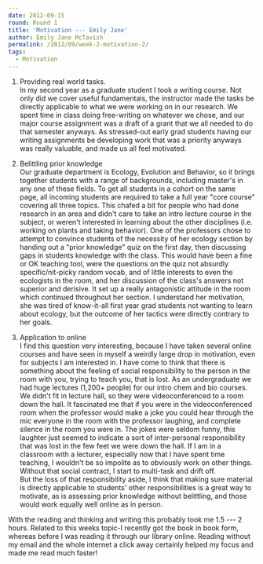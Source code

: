```yaml
---
date: 2012-09-15
round: Round 1
title: 'Motivation --- Emily Jane'
author: Emily Jane McTavish
permalink: /2012/09/week-2-motivation-2/
tags:
  - Motivation
---
```

1. Providing real world tasks.  
In my second year as a graduate student I took a writing course. Not only did we cover useful fundamentals, the instructor made the tasks be directly applicable to what we were working on in our research. We spent time in class doing free-writing on whatever we chose, and our major course assignment was a draft of a grant that we all needed to do that semester anyways. As stressed-out early grad students having our writing assignments be developing work that was a priority anyways was really valuable, and made us all feel motivated.

2. Belittling prior knowledge  
Our graduate department is Ecology, Evolution and Behavior, so it brings together students with a range of backgrounds, including master's in any one of these fields. To get all students in a cohort on the same page, all incoming students are required to take a full year "core course" covering all three topics. This chafed a bit for people who had done research in an area and didn't care to take an intro lecture course in the subject, or weren't interested in learning about the other disciplines (i.e. working on plants and taking behavior). One of the professors chose to attempt to convince students of the necessity of her ecology section by handing out a "prior knowledge" quiz on the first day, then discussing gaps in students knowledge with the class. This would have been a fine or OK teaching tool, were the questions on the quiz not absurdly specific/nit-picky random vocab, and of little interests to even the ecologists in the room, and her discussion of the class's answers not superior and derisive. It set up a really antagonistic attitude in the room which continued throughout her section. I understand her motivation, she was tired of know-it-all first year grad students not wanting to learn about ecology, but the outcome of her tactics were directly contrary to her goals.

3. Application to online  
I find this question very interesting, because I have taken several online courses and have seen in myself a weirdly large drop in motivation, even for subjects I am interested in. I have come to think that there is something about the feeling of social responsibility to the person in the room with you, trying to teach you, that is lost. As an undergraduate we had huge lectures (1,200+ people) for our intro chem and bio courses. We didn't fit in lecture hall, so they were videoconferenced to a room down the hall. It fascinated me that if you were in the videoconferenced room when the professor would make a joke you could hear through the mic everyone in the room with the professor laughing, and complete silence in the room you were in. The jokes were seldom funny, this laughter just seemed to indicate a sort of inter-personal responsibility that was lost in the few feet we were down the hall. If I am in a classroom with a lecturer, especially now that I have spent time teaching, I wouldn't be so impolite as to obviously work on other things. Without that social contract, I start to multi-task and drift off.  
But the loss of that responsibility aside, I think that making sure material is directly applicable to students' other responsibilities is a great way to motivate, as is assessing prior knowledge without belittling, and those would work equally well online as in person.

With the reading and thinking and writing this probably took me 1.5 --- 2 hours. Related to this weeks topic-I recently got the book in book form, whereas before I was reading it through our library online. Reading without my email and the whole internet a click away certainly helped my focus and made me read much faster!
